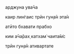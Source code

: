 арджуна ува̄ча

каир лин̇гаис трӣн гун̣а̄н эта̄н

атӣто бхавати прабхо

ким а̄ча̄рах̣ катхам̇ чаита̄м̇с

трӣн гун̣а̄н ативартате